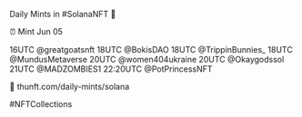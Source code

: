 Daily Mints in #SolanaNFT 🚀

⏰ Mint Jun 05

16UTC @greatgoatsnft
18UTC @BokisDAO
18UTC @TrippinBunnies_
18UTC @MundusMetaverse
20UTC @women404ukraine
20UTC @Okaygodssol
21UTC @MADZOMBIES1
22:20UTC @PotPrincessNFT

🔗 thunft.com/daily-mints/solana

#NFTCollections
